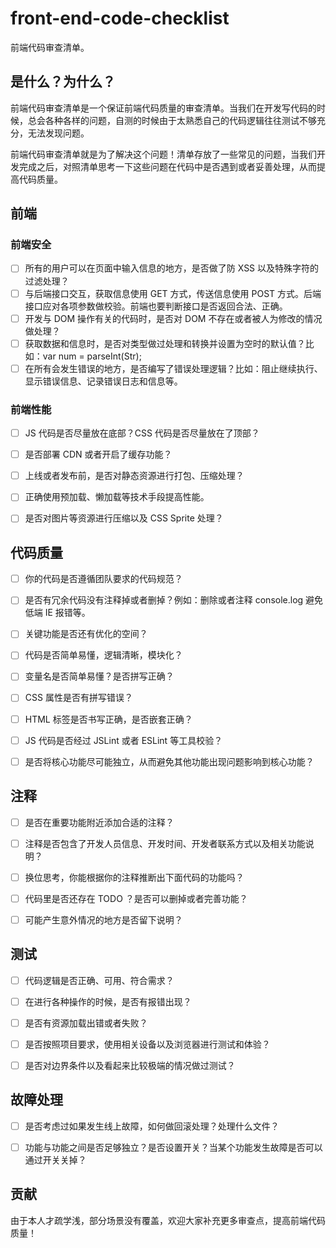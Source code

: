 # front-end-code-checklist

前端代码审查清单。

## 是什么？为什么？

前端代码审查清单是一个保证前端代码质量的审查清单。当我们在开发写代码的时候，总会各种各样的问题，自测的时候由于太熟悉自己的代码逻辑往往测试不够充分，无法发现问题。

前端代码审查清单就是为了解决这个问题！清单存放了一些常见的问题，当我们开发完成之后，对照清单思考一下这些问题在代码中是否遇到或者妥善处理，从而提高代码质量。

## 前端

### 前端安全

- [ ] 所有的用户可以在页面中输入信息的地方，是否做了防 XSS 以及特殊字符的过滤处理？
- [ ] 与后端接口交互，获取信息使用 GET 方式，传送信息使用 POST 方式。后端接口应对各项参数做校验。前端也要判断接口是否返回合法、正确。
- [ ] 开发与 DOM 操作有关的代码时，是否对 DOM 不存在或者被人为修改的情况做处理？
- [ ] 获取数据和信息时，是否对类型做过处理和转换并设置为空时的默认值？比如：var num = parseInt(Str);
- [ ] 在所有会发生错误的地方，是否编写了错误处理逻辑？比如：阻止继续执行、显示错误信息、记录错误日志和信息等。

### 前端性能

- [ ] JS 代码是否尽量放在底部？CSS 代码是否尽量放在了顶部？
- [ ] 是否部署 CDN 或者开启了缓存功能？
- [ ] 上线或者发布前，是否对静态资源进行打包、压缩处理？
- [ ] 正确使用预加载、懒加载等技术手段提高性能。
- [ ] 是否对图片等资源进行压缩以及 CSS Sprite 处理？


## 代码质量

- [ ] 你的代码是否遵循团队要求的代码规范？
- [ ] 是否有冗余代码没有注释掉或者删掉？例如：删除或者注释 console.log 避免低端 IE 报错等。
- [ ] 关键功能是否还有优化的空间？
- [ ] 代码是否简单易懂，逻辑清晰，模块化？
- [ ] 变量名是否简单易懂？是否拼写正确？
- [ ] CSS 属性是否有拼写错误？
- [ ] HTML 标签是否书写正确，是否嵌套正确？
- [ ] JS 代码是否经过 JSLint 或者 ESLint 等工具校验？
- [ ] 是否将核心功能尽可能独立，从而避免其他功能出现问题影响到核心功能？


## 注释

- [ ] 是否在重要功能附近添加合适的注释？
- [ ] 注释是否包含了开发人员信息、开发时间、开发者联系方式以及相关功能说明？
- [ ] 换位思考，你能根据你的注释推断出下面代码的功能吗？
- [ ] 代码里是否还存在 TODO ？是否可以删掉或者完善功能？
- [ ] 可能产生意外情况的地方是否留下说明？


## 测试

- [ ] 代码逻辑是否正确、可用、符合需求？
- [ ] 在进行各种操作的时候，是否有报错出现？
- [ ] 是否有资源加载出错或者失败？
- [ ] 是否按照项目要求，使用相关设备以及浏览器进行测试和体验？
- [ ] 是否对边界条件以及看起来比较极端的情况做过测试？


## 故障处理

- [ ] 是否考虑过如果发生线上故障，如何做回滚处理？处理什么文件？
- [ ] 功能与功能之间是否足够独立？是否设置开关？当某个功能发生故障是否可以通过开关关掉？


## 贡献

由于本人才疏学浅，部分场景没有覆盖，欢迎大家补充更多审查点，提高前端代码质量！
